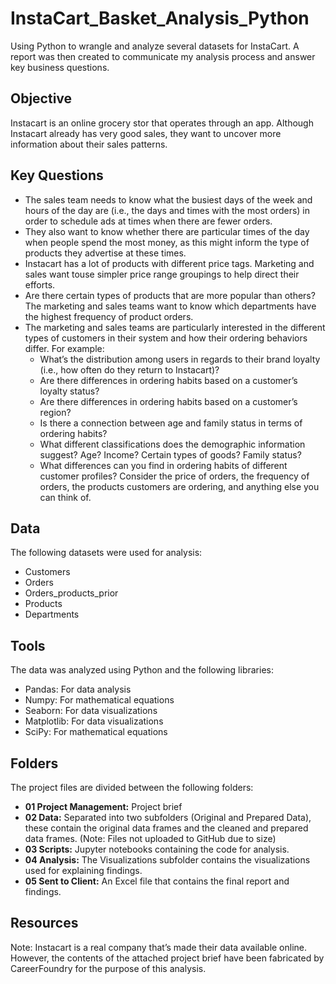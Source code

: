 # InstaCart_Basket_Analysis_Python
Using Python to wrangle and analyze several datasets for InstaCart. A report was then created to communicate my analysis process and answer key business questions.

## Objective
Instacart is an online grocery stor that operates through an app. Although Instacart already has very good sales, they want to uncover more information about their sales patterns.

## Key Questions
- The sales team needs to know what the busiest days of the week and hours of the day are (i.e., the days and times with the most orders) in order to schedule ads at times when there are fewer orders.
- They also want to know whether there are particular times of the day when people spend the most money, as this might inform the type of products they advertise at these times.
- Instacart has a lot of products with different price tags. Marketing and sales want touse simpler price range groupings to help direct their efforts.
- Are there certain types of products that are more popular than others? The marketing and sales teams want to know which departments have the highest frequency of product orders.
- The marketing and sales teams are particularly interested in the different types of customers in their system and how their ordering behaviors differ. For example:
  - What’s the distribution among users in regards to their brand loyalty (i.e., how often do they return to Instacart)?
  - Are there differences in ordering habits based on a customer’s loyalty status?
  - Are there differences in ordering habits based on a customer’s region?
  - Is there a connection between age and family status in terms of ordering habits?
  - What different classifications does the demographic information suggest? Age? Income? Certain types of goods? Family status?
  - What differences can you find in ordering habits of different customer profiles? Consider the price of orders, the frequency of orders, the products customers are ordering, and anything else you can think of.

## Data
The following datasets were used for analysis:
- Customers
- Orders
- Orders_products_prior
- Products
- Departments

## Tools
The data was analyzed using Python and the following libraries:
- Pandas: For data analysis
- Numpy: For mathematical equations
- Seaborn: For data visualizations
- Matplotlib: For data visualizations
- SciPy: For mathematical equations

## Folders
The project files are divided between the following folders:
- **01 Project Management:** Project brief
- **02 Data:** Separated into two subfolders (Original and Prepared Data), these contain the original data frames and the cleaned and prepared data frames. (Note: Files not uploaded to GitHub due to size)  
- **03 Scripts:** Jupyter notebooks containing the code for analysis.
- **04 Analysis:** The Visualizations subfolder contains the visualizations used for explaining findings.
- **05 Sent to Client:** An Excel file that contains the final report and findings.

## Resources
Note: Instacart is a real company that’s made their data available online. However, the contents of the attached project brief have been fabricated by CareerFoundry for the purpose of this analysis. 
